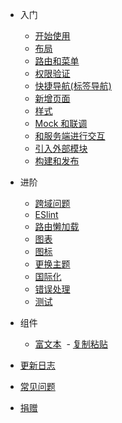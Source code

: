 - 入门
  - [开始使用](zh-cn/Readme.md)
  - [布局](zh-cn/layout.md)
  - [路由和菜单](zh-cn/router-and-nav.md)
  - [权限验证](zh-cn/permission.md)
  - [快捷导航(标签导航)](zh-cn/tags-view.md)
  - [新增页面](zh-cn/new-page.md)
  - [样式](zh-cn/style.md)
  - [Mock 和联调](zh-cn/mock-api.md)
  - [和服务端进行交互](zh-cn/server.md)
  - [引入外部模块](zh-cn/import.md)
  - [构建和发布](zh-cn/deploy.md)

- 进阶
  - [跨域问题](zh-cn/cors.md)
  - [ESlint](zh-cn/eslint.md)
  - [路由懒加载](zh-cn/lazy-loading.md)
  <!-- - [封装组件](zh-cn/components.md) -->
  - [图表](zh-cn/chart.md)
  - [图标](zh-cn/icon.md)
  - [更换主题](zh-cn/theme.md)
  - [国际化](zh-cn/i18n.md )
  - [错误处理](zh-cn/error.md)
  - [测试](zh-cn/test.md ":disabled")

- 组件
  - [富文本](zh-cn/rich-editor)
  - [复制粘贴](zh-cn/clipboard)

- [更新日志](zh-cn/https://github.com/PanJiaChen/vue-element-admin/releases ":ignore")
- [常见问题](zh-cn/faq.md)
- [捐赠](zh-cn/donate.md)
